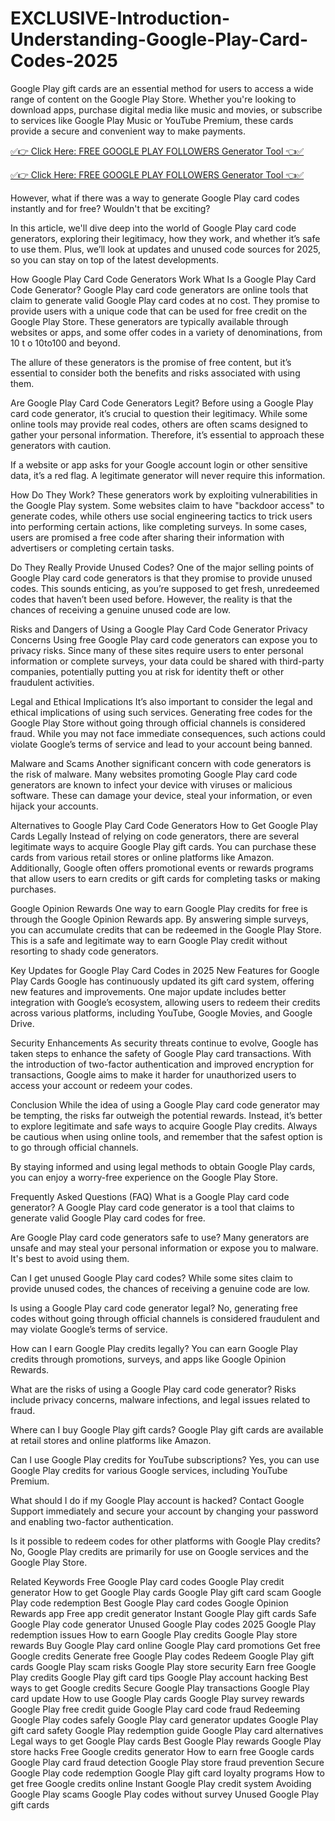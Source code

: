 # EXCLUSIVE-Introduction-Understanding-Google-Play-Card-Codes-2025
Google Play gift cards are an essential method for users to access a wide range of content on the Google Play Store. Whether you're looking to download apps, purchase digital media like music and movies, or subscribe to services like Google Play Music or YouTube Premium, these cards provide a secure and convenient way to make payments.

[✅👉 Click Here: FREE GOOGLE PLAY FOLLOWERS Generator Tool 👈✅](https://www.aeroned.com/getmedia/99a7fc84-0d1d-4b1c-b80f-7077afdf1dde/allgiftra.html.aspx)

[✅👉 Click Here: FREE GOOGLE PLAY FOLLOWERS Generator Tool 👈✅](https://www.aeroned.com/getmedia/99a7fc84-0d1d-4b1c-b80f-7077afdf1dde/allgiftra.html.aspx)

However, what if there was a way to generate Google Play card codes instantly and for free? Wouldn't that be exciting?

In this article, we'll dive deep into the world of Google Play card code generators, exploring their legitimacy, how they work, and whether it’s safe to use them. Plus, we’ll look at updates and unused code sources for 2025, so you can stay on top of the latest developments.

How Google Play Card Code Generators Work
What Is a Google Play Card Code Generator?
Google Play card code generators are online tools that claim to generate valid Google Play card codes at no cost. They promise to provide users with a unique code that can be used for free credit on the Google Play Store. These generators are typically available through websites or apps, and some offer codes in a variety of denominations, from 
10
t
o
10to100 and beyond.

The allure of these generators is the promise of free content, but it’s essential to consider both the benefits and risks associated with using them.

Are Google Play Card Code Generators Legit?
Before using a Google Play card code generator, it’s crucial to question their legitimacy. While some online tools may provide real codes, others are often scams designed to gather your personal information. Therefore, it’s essential to approach these generators with caution.

If a website or app asks for your Google account login or other sensitive data, it’s a red flag. A legitimate generator will never require this information.

How Do They Work?
These generators work by exploiting vulnerabilities in the Google Play system. Some websites claim to have "backdoor access" to generate codes, while others use social engineering tactics to trick users into performing certain actions, like completing surveys. In some cases, users are promised a free code after sharing their information with advertisers or completing certain tasks.

Do They Really Provide Unused Codes?
One of the major selling points of Google Play card code generators is that they promise to provide unused codes. This sounds enticing, as you’re supposed to get fresh, unredeemed codes that haven’t been used before. However, the reality is that the chances of receiving a genuine unused code are low.

Risks and Dangers of Using a Google Play Card Code Generator
Privacy Concerns
Using free Google Play card code generators can expose you to privacy risks. Since many of these sites require users to enter personal information or complete surveys, your data could be shared with third-party companies, potentially putting you at risk for identity theft or other fraudulent activities.

Legal and Ethical Implications
It’s also important to consider the legal and ethical implications of using such services. Generating free codes for the Google Play Store without going through official channels is considered fraud. While you may not face immediate consequences, such actions could violate Google’s terms of service and lead to your account being banned.

Malware and Scams
Another significant concern with code generators is the risk of malware. Many websites promoting Google Play card code generators are known to infect your device with viruses or malicious software. These can damage your device, steal your information, or even hijack your accounts.

Alternatives to Google Play Card Code Generators
How to Get Google Play Cards Legally
Instead of relying on code generators, there are several legitimate ways to acquire Google Play gift cards. You can purchase these cards from various retail stores or online platforms like Amazon. Additionally, Google often offers promotional events or rewards programs that allow users to earn credits or gift cards for completing tasks or making purchases.

Google Opinion Rewards
One way to earn Google Play credits for free is through the Google Opinion Rewards app. By answering simple surveys, you can accumulate credits that can be redeemed in the Google Play Store. This is a safe and legitimate way to earn Google Play credit without resorting to shady code generators.

Key Updates for Google Play Card Codes in 2025
New Features for Google Play Cards
Google has continuously updated its gift card system, offering new features and improvements. One major update includes better integration with Google’s ecosystem, allowing users to redeem their credits across various platforms, including YouTube, Google Movies, and Google Drive.

Security Enhancements
As security threats continue to evolve, Google has taken steps to enhance the safety of Google Play card transactions. With the introduction of two-factor authentication and improved encryption for transactions, Google aims to make it harder for unauthorized users to access your account or redeem your codes.

Conclusion
While the idea of using a Google Play card code generator may be tempting, the risks far outweigh the potential rewards. Instead, it’s better to explore legitimate and safe ways to acquire Google Play credits. Always be cautious when using online tools, and remember that the safest option is to go through official channels.

By staying informed and using legal methods to obtain Google Play cards, you can enjoy a worry-free experience on the Google Play Store.

Frequently Asked Questions (FAQ)
What is a Google Play card code generator?
A Google Play card code generator is a tool that claims to generate valid Google Play card codes for free.

Are Google Play card code generators safe to use?
Many generators are unsafe and may steal your personal information or expose you to malware. It's best to avoid using them.

Can I get unused Google Play card codes?
While some sites claim to provide unused codes, the chances of receiving a genuine code are low.

Is using a Google Play card code generator legal?
No, generating free codes without going through official channels is considered fraudulent and may violate Google’s terms of service.

How can I earn Google Play credits legally?
You can earn Google Play credits through promotions, surveys, and apps like Google Opinion Rewards.

What are the risks of using a Google Play card code generator?
Risks include privacy concerns, malware infections, and legal issues related to fraud.

Where can I buy Google Play gift cards?
Google Play gift cards are available at retail stores and online platforms like Amazon.

Can I use Google Play credits for YouTube subscriptions?
Yes, you can use Google Play credits for various Google services, including YouTube Premium.

What should I do if my Google Play account is hacked?
Contact Google Support immediately and secure your account by changing your password and enabling two-factor authentication.

Is it possible to redeem codes for other platforms with Google Play credits?
No, Google Play credits are primarily for use on Google services and the Google Play Store.

Related Keywords
Free Google Play card codes
Google Play credit generator
How to get Google Play cards
Google Play gift card scam
Google Play code redemption
Best Google Play card codes
Google Opinion Rewards app
Free app credit generator
Instant Google Play gift cards
Safe Google Play code generator
Unused Google Play codes 2025
Google Play redemption issues
How to earn Google Play credits
Google Play store rewards
Buy Google Play card online
Google Play card promotions
Get free Google credits
Generate free Google Play codes
Redeem Google Play gift cards
Google Play scam risks
Google Play store security
Earn free Google Play credits
Google Play gift card tips
Google Play account hacking
Best ways to get Google credits
Secure Google Play transactions
Google Play card update
How to use Google Play cards
Google Play survey rewards
Google Play free credit guide
Google Play card code fraud
Redeeming Google Play codes safely
Google Play card generator updates
Google Play gift card safety
Google Play redemption guide
Google Play card alternatives
Legal ways to get Google Play cards
Best Google Play rewards
Google Play store hacks
Free Google credits generator
How to earn free Google cards
Google Play card fraud detection
Google Play store fraud prevention
Secure Google Play code redemption
Google Play gift card loyalty programs
How to get free Google credits online
Instant Google Play credit system
Avoiding Google Play scams
Google Play codes without survey
Unused Google Play gift cards
